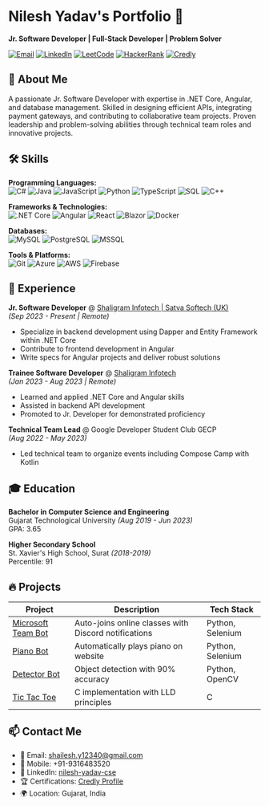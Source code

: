# Nilesh Yadav's Portfolio 👋

**Jr. Software Developer | Full-Stack Developer | Problem Solver**

[![Email](https://img.shields.io/badge/Email-shailesh.y12340%40gmail.com-red?style=flat&logo=gmail)](mailto:shailesh.y12340@gmail.com)
[![LinkedIn](https://img.shields.io/badge/LinkedIn-Nilesh%20Yadav-blue?style=flat&logo=linkedin)](https://linkedin.com/in/nilesh-yadav-cse)
[![LeetCode](https://img.shields.io/badge/LeetCode-nil__01-orange?style=flat&logo=leetcode)](https://leetcode.com/nil_01/)
[![HackerRank](https://img.shields.io/badge/HackerRank-nil__0__1-brightgreen?style=flat&logo=hackerrank)](https://hackerrank.com/nil_0_1)
[![Credly](https://img.shields.io/badge/Credly-Certifications-green?style=flat&logo=credly)](https://www.credly.com/users/nilesh-yadav.1d550053)

## 🚀 About Me

A passionate Jr. Software Developer with expertise in .NET Core, Angular, and database management. Skilled in designing efficient APIs, integrating payment gateways, and contributing to collaborative team projects. Proven leadership and problem-solving abilities through technical team roles and innovative projects.

## 🛠️ Skills

**Programming Languages:**  
![C#](https://img.shields.io/badge/C%23-10k%2B%20LOC-purple) ![Java](https://img.shields.io/badge/Java-2k%2B%20LOC-blue) ![JavaScript](https://img.shields.io/badge/JavaScript-10k%2B%20LOC-yellow) ![Python](https://img.shields.io/badge/Python-4k%2B%20LOC-blue) ![TypeScript](https://img.shields.io/badge/TypeScript-10k%2B%20LOC-blue) ![SQL](https://img.shields.io/badge/SQL-Intermediate-blue) ![C++](https://img.shields.io/badge/C%2B%2B-1k%2B%20LOC-red)

**Frameworks & Technologies:**  
![.NET Core](https://img.shields.io/badge/.NET%20Core-Expert-purple) ![Angular](https://img.shields.io/badge/Angular-16-red) ![React](https://img.shields.io/badge/React-JS-blue) ![Blazor](https://img.shields.io/badge/Blazor-Intermediate-blue) ![Docker](https://img.shields.io/badge/Docker-3.5%2F5-blue)

**Databases:**  
![MySQL](https://img.shields.io/badge/MySQL-Expert-orange) ![PostgreSQL](https://img.shields.io/badge/PostgreSQL-Intermediate-blue) ![MSSQL](https://img.shields.io/badge/MSSQL-Intermediate-red)

**Tools & Platforms:**  
![Git](https://img.shields.io/badge/GIT-Expert-orange) ![Azure](https://img.shields.io/badge/Azure-Intermediate-blue) ![AWS](https://img.shields.io/badge/AWS-Beginner-yellow) ![Firebase](https://img.shields.io/badge/Firebase-Intermediate-orange)

## 💼 Experience

**Jr. Software Developer** @ [Shaligram Infotech | Satva Softech (UK)](https://shaligraminfotech.com)  
*(Sep 2023 - Present | Remote)*  
- Specialize in backend development using Dapper and Entity Framework within .NET Core
- Contribute to frontend development in Angular
- Write specs for Angular projects and deliver robust solutions

**Trainee Software Developer** @ [Shaligram Infotech](https://shaligraminfotech.com)  
*(Jan 2023 - Aug 2023 | Remote)*  
- Learned and applied .NET Core and Angular skills
- Assisted in backend API development
- Promoted to Jr. Developer for demonstrated proficiency

**Technical Team Lead** @ Google Developer Student Club GECP  
*(Aug 2022 - May 2023)*  
- Led technical team to organize events including Compose Camp with Kotlin

## 🎓 Education

**Bachelor in Computer Science and Engineering**  
Gujarat Technological University *(Aug 2019 - Jun 2023)*  
GPA: 3.65

**Higher Secondary School**  
St. Xavier's High School, Surat *(2018-2019)*  
Percentile: 91

## 🔥 Projects

| Project | Description | Tech Stack |
|---------|-------------|------------|
| [Microsoft Team Bot](https://github.com/nil-01/microsoft-team-bot) | Auto-joins online classes with Discord notifications | Python, Selenium |
| [Piano Bot](https://github.com/nil-01/piano-bot) | Automatically plays piano on website | Python, Selenium |
| [Detector Bot](https://github.com/nil-01/detector-bot) | Object detection with 90% accuracy | Python, OpenCV |
| [Tic Tac Toe](https://github.com/nil-01/tic-tac-toe) | C implementation with LLD principles | C |

## 📫 Contact Me

- 📧 Email: [shailesh.y12340@gmail.com](mailto:shailesh.y12340@gmail.com)
- 📱 Mobile: +91-9316483520
- 💼 LinkedIn: [nilesh-yadav-cse](https://linkedin.com/in/nilesh-yadav-cse)
- 🏆 Certifications: [Credly Profile](https://www.credly.com/users/nilesh-yadav.1d550053)
- 🌍 Location: Gujarat, India
